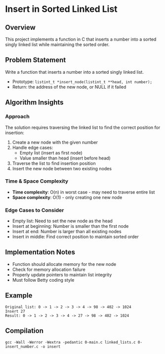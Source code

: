 # Insert in Sorted Linked List

## Overview
This project implements a function in C that inserts a number into a sorted singly linked list while maintaining the sorted order.

## Problem Statement
Write a function that inserts a number into a sorted singly linked list.
- Prototype: `listint_t *insert_node(listint_t **head, int number);`
- Return: the address of the new node, or NULL if it failed

## Algorithm Insights

### Approach
The solution requires traversing the linked list to find the correct position for insertion:
1. Create a new node with the given number
2. Handle edge cases:
   - Empty list (insert as first node)
   - Value smaller than head (insert before head)
3. Traverse the list to find insertion position
4. Insert the new node between two existing nodes

### Time & Space Complexity
- **Time complexity**: O(n) in worst case - may need to traverse entire list
- **Space complexity**: O(1) - only creating one new node

### Edge Cases to Consider
- Empty list: Need to set the new node as the head
- Insert at beginning: Number is smaller than the first node
- Insert at end: Number is larger than all existing nodes
- Insert in middle: Find correct position to maintain sorted order

## Implementation Notes
- Function should allocate memory for the new node
- Check for memory allocation failure
- Properly update pointers to maintain list integrity
- Must follow Betty coding style

## Example
```
Original list: 0 -> 1 -> 2 -> 3 -> 4 -> 98 -> 402 -> 1024
Insert 27
Result: 0 -> 1 -> 2 -> 3 -> 4 -> 27 -> 98 -> 402 -> 1024
```

## Compilation
```
gcc -Wall -Werror -Wextra -pedantic 0-main.c linked_lists.c 0-insert_number.c -o insert
```

